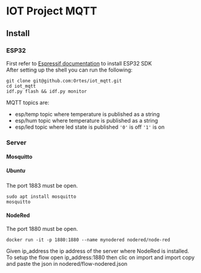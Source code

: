 # IOT Project MQTT

## Install

### ESP32
First refer to [Espressif documentation](https://docs.espressif.com/projects/esp-idf/en/latest/esp32/get-started/) to install ESP32 SDK  
After setting up the shell you can run the following:
```shell script
git clone git@github.com:Ortes/iot_mqtt.git
cd iot_mqtt
idf.py flash && idf.py monitor
```
MQTT topics are:
- esp/temp topic where temperature is published as a string
- esp/hum topic where temperature is published as a string
- esp/led topic where led state is published `'0'` is off `'1'` is on

### Server

#### Mosquitto
##### Ubuntu
The port 1883 must be open.
```shell script
sudo apt install mosquitto
mosquitto
```

#### NodeRed
The port 1880 must be open.
```shell script
docker run -it -p 1880:1880 --name mynodered nodered/node-red
```
Given ip_address the ip address of the server where NodeRed is installed.  
To setup the flow open ip_address:1880 then clic on import and import copy and paste the json in nodered/flow-nodered.json

